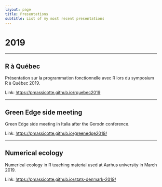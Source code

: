 ```yaml
---
layout: page
title: Presentations
subtitle: List of my most recent presentations
---
```



# 2019

---

## R à Québec

Présentation sur la programmation fonctionnelle avec R lors du symposium R à Québec 2019.


Link: https://pmassicotte.github.io/rquebec2019

---

## Green Edge side meeting

Green Edge side meeting in Italia after the Gorodn conference.

Link: https://pmassicotte.github.io/greenedge2019/

---

## Numerical ecology

Numerical ecology in R teaching material used at Aarhus university in March 2019.

Link: https://pmassicotte.github.io/stats-denmark-2019/
